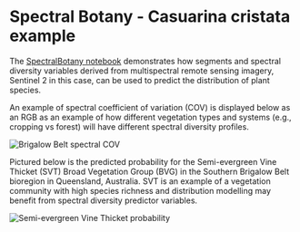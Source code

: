 # Spectral Botany - Casuarina cristata example

The [SpectralBotany notebook](https://github.com/t-hackwood/SpectralBotany/blob/main/notebooks/SpectralBotany.ipynb) demonstrates how segments and
spectral diversity variables derived from multispectral remote sensing imagery, Sentinel 2 in this case, can be used to predict the distribution of plant species.

An example of spectral coefficient of variation (COV) is displayed below as an RGB as an example of how different vegetation types and systems (e.g., cropping vs forest)
will have different spectral diversity profiles.

![Brigalow Belt spectral COV](https://github.com/t-hackwood/SpectralBotany/blob/main/data/COV.png)

Pictured below is the predicted probability for the Semi-evergreen Vine Thicket (SVT) Broad Vegetation Group (BVG) in the Southern Brigalow Belt bioregion in Queensland, Australia.
SVT is an example of a vegetation community with high species richness and distribution modelling may benefit from spectral diversity predictor variables.


![Semi-evergreen Vine Thicket probability](https://github.com/t-hackwood/SpectralBotany/blob/main/data/MVT.png)
